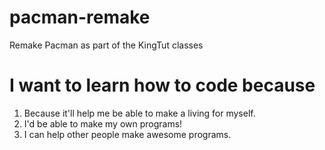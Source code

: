 # pacman-remake
Remake Pacman as part of the KingTut classes

# I want to learn how to code because
1. Because it'll help me be able to make a living for myself.
2. I'd be able to make my own programs!
3. I can help other people make awesome programs.